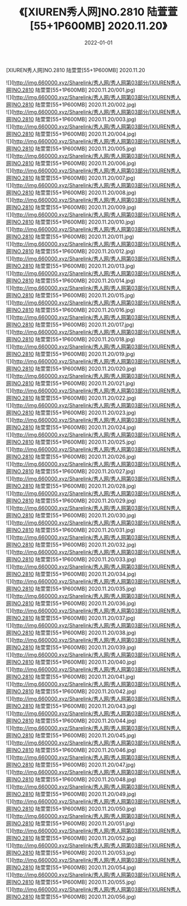 ﻿---
layout: post
title:  《[XIUREN秀人网]NO.2810 陆萱萱[55+1P600MB] 2020.11.20》
date:   2022-01-01
img: http://img.660000.xyz/Sharelink/秀人网/秀人网第03部分/[XIUREN秀人网]NO.2810 陆萱萱[55+1P600MB] 2020.11.20/000.jpg
categories: [美女, 清纯, 唯美]
---

[XIUREN秀人网]NO.2810 陆萱萱[55+1P600MB] 2020.11.20

 ![](http://img.660000.xyz/Sharelink/秀人网/秀人网第03部分/[XIUREN秀人网]NO.2810 陆萱萱[55+1P600MB] 2020.11.20/001.jpg) <br>![](http://img.660000.xyz/Sharelink/秀人网/秀人网第03部分/[XIUREN秀人网]NO.2810 陆萱萱[55+1P600MB] 2020.11.20/002.jpg) <br>![](http://img.660000.xyz/Sharelink/秀人网/秀人网第03部分/[XIUREN秀人网]NO.2810 陆萱萱[55+1P600MB] 2020.11.20/003.jpg) <br>![](http://img.660000.xyz/Sharelink/秀人网/秀人网第03部分/[XIUREN秀人网]NO.2810 陆萱萱[55+1P600MB] 2020.11.20/004.jpg) <br>![](http://img.660000.xyz/Sharelink/秀人网/秀人网第03部分/[XIUREN秀人网]NO.2810 陆萱萱[55+1P600MB] 2020.11.20/005.jpg) <br>![](http://img.660000.xyz/Sharelink/秀人网/秀人网第03部分/[XIUREN秀人网]NO.2810 陆萱萱[55+1P600MB] 2020.11.20/006.jpg) <br>![](http://img.660000.xyz/Sharelink/秀人网/秀人网第03部分/[XIUREN秀人网]NO.2810 陆萱萱[55+1P600MB] 2020.11.20/007.jpg) <br>![](http://img.660000.xyz/Sharelink/秀人网/秀人网第03部分/[XIUREN秀人网]NO.2810 陆萱萱[55+1P600MB] 2020.11.20/008.jpg) <br>![](http://img.660000.xyz/Sharelink/秀人网/秀人网第03部分/[XIUREN秀人网]NO.2810 陆萱萱[55+1P600MB] 2020.11.20/009.jpg) <br>![](http://img.660000.xyz/Sharelink/秀人网/秀人网第03部分/[XIUREN秀人网]NO.2810 陆萱萱[55+1P600MB] 2020.11.20/010.jpg) <br>![](http://img.660000.xyz/Sharelink/秀人网/秀人网第03部分/[XIUREN秀人网]NO.2810 陆萱萱[55+1P600MB] 2020.11.20/011.jpg) <br>![](http://img.660000.xyz/Sharelink/秀人网/秀人网第03部分/[XIUREN秀人网]NO.2810 陆萱萱[55+1P600MB] 2020.11.20/012.jpg) <br>![](http://img.660000.xyz/Sharelink/秀人网/秀人网第03部分/[XIUREN秀人网]NO.2810 陆萱萱[55+1P600MB] 2020.11.20/013.jpg) <br>![](http://img.660000.xyz/Sharelink/秀人网/秀人网第03部分/[XIUREN秀人网]NO.2810 陆萱萱[55+1P600MB] 2020.11.20/014.jpg) <br>![](http://img.660000.xyz/Sharelink/秀人网/秀人网第03部分/[XIUREN秀人网]NO.2810 陆萱萱[55+1P600MB] 2020.11.20/015.jpg) <br>![](http://img.660000.xyz/Sharelink/秀人网/秀人网第03部分/[XIUREN秀人网]NO.2810 陆萱萱[55+1P600MB] 2020.11.20/016.jpg) <br>![](http://img.660000.xyz/Sharelink/秀人网/秀人网第03部分/[XIUREN秀人网]NO.2810 陆萱萱[55+1P600MB] 2020.11.20/017.jpg) <br>![](http://img.660000.xyz/Sharelink/秀人网/秀人网第03部分/[XIUREN秀人网]NO.2810 陆萱萱[55+1P600MB] 2020.11.20/018.jpg) <br>![](http://img.660000.xyz/Sharelink/秀人网/秀人网第03部分/[XIUREN秀人网]NO.2810 陆萱萱[55+1P600MB] 2020.11.20/019.jpg) <br>![](http://img.660000.xyz/Sharelink/秀人网/秀人网第03部分/[XIUREN秀人网]NO.2810 陆萱萱[55+1P600MB] 2020.11.20/020.jpg) <br>![](http://img.660000.xyz/Sharelink/秀人网/秀人网第03部分/[XIUREN秀人网]NO.2810 陆萱萱[55+1P600MB] 2020.11.20/021.jpg) <br>![](http://img.660000.xyz/Sharelink/秀人网/秀人网第03部分/[XIUREN秀人网]NO.2810 陆萱萱[55+1P600MB] 2020.11.20/022.jpg) <br>![](http://img.660000.xyz/Sharelink/秀人网/秀人网第03部分/[XIUREN秀人网]NO.2810 陆萱萱[55+1P600MB] 2020.11.20/023.jpg) <br>![](http://img.660000.xyz/Sharelink/秀人网/秀人网第03部分/[XIUREN秀人网]NO.2810 陆萱萱[55+1P600MB] 2020.11.20/024.jpg) <br>![](http://img.660000.xyz/Sharelink/秀人网/秀人网第03部分/[XIUREN秀人网]NO.2810 陆萱萱[55+1P600MB] 2020.11.20/025.jpg) <br>![](http://img.660000.xyz/Sharelink/秀人网/秀人网第03部分/[XIUREN秀人网]NO.2810 陆萱萱[55+1P600MB] 2020.11.20/026.jpg) <br>![](http://img.660000.xyz/Sharelink/秀人网/秀人网第03部分/[XIUREN秀人网]NO.2810 陆萱萱[55+1P600MB] 2020.11.20/027.jpg) <br>![](http://img.660000.xyz/Sharelink/秀人网/秀人网第03部分/[XIUREN秀人网]NO.2810 陆萱萱[55+1P600MB] 2020.11.20/028.jpg) <br>![](http://img.660000.xyz/Sharelink/秀人网/秀人网第03部分/[XIUREN秀人网]NO.2810 陆萱萱[55+1P600MB] 2020.11.20/029.jpg) <br>![](http://img.660000.xyz/Sharelink/秀人网/秀人网第03部分/[XIUREN秀人网]NO.2810 陆萱萱[55+1P600MB] 2020.11.20/030.jpg) <br>![](http://img.660000.xyz/Sharelink/秀人网/秀人网第03部分/[XIUREN秀人网]NO.2810 陆萱萱[55+1P600MB] 2020.11.20/031.jpg) <br>![](http://img.660000.xyz/Sharelink/秀人网/秀人网第03部分/[XIUREN秀人网]NO.2810 陆萱萱[55+1P600MB] 2020.11.20/032.jpg) <br>![](http://img.660000.xyz/Sharelink/秀人网/秀人网第03部分/[XIUREN秀人网]NO.2810 陆萱萱[55+1P600MB] 2020.11.20/033.jpg) <br>![](http://img.660000.xyz/Sharelink/秀人网/秀人网第03部分/[XIUREN秀人网]NO.2810 陆萱萱[55+1P600MB] 2020.11.20/034.jpg) <br>![](http://img.660000.xyz/Sharelink/秀人网/秀人网第03部分/[XIUREN秀人网]NO.2810 陆萱萱[55+1P600MB] 2020.11.20/035.jpg) <br>![](http://img.660000.xyz/Sharelink/秀人网/秀人网第03部分/[XIUREN秀人网]NO.2810 陆萱萱[55+1P600MB] 2020.11.20/036.jpg) <br>![](http://img.660000.xyz/Sharelink/秀人网/秀人网第03部分/[XIUREN秀人网]NO.2810 陆萱萱[55+1P600MB] 2020.11.20/037.jpg) <br>![](http://img.660000.xyz/Sharelink/秀人网/秀人网第03部分/[XIUREN秀人网]NO.2810 陆萱萱[55+1P600MB] 2020.11.20/038.jpg) <br>![](http://img.660000.xyz/Sharelink/秀人网/秀人网第03部分/[XIUREN秀人网]NO.2810 陆萱萱[55+1P600MB] 2020.11.20/039.jpg) <br>![](http://img.660000.xyz/Sharelink/秀人网/秀人网第03部分/[XIUREN秀人网]NO.2810 陆萱萱[55+1P600MB] 2020.11.20/040.jpg) <br>![](http://img.660000.xyz/Sharelink/秀人网/秀人网第03部分/[XIUREN秀人网]NO.2810 陆萱萱[55+1P600MB] 2020.11.20/041.jpg) <br>![](http://img.660000.xyz/Sharelink/秀人网/秀人网第03部分/[XIUREN秀人网]NO.2810 陆萱萱[55+1P600MB] 2020.11.20/042.jpg) <br>![](http://img.660000.xyz/Sharelink/秀人网/秀人网第03部分/[XIUREN秀人网]NO.2810 陆萱萱[55+1P600MB] 2020.11.20/043.jpg) <br>![](http://img.660000.xyz/Sharelink/秀人网/秀人网第03部分/[XIUREN秀人网]NO.2810 陆萱萱[55+1P600MB] 2020.11.20/044.jpg) <br>![](http://img.660000.xyz/Sharelink/秀人网/秀人网第03部分/[XIUREN秀人网]NO.2810 陆萱萱[55+1P600MB] 2020.11.20/045.jpg) <br>![](http://img.660000.xyz/Sharelink/秀人网/秀人网第03部分/[XIUREN秀人网]NO.2810 陆萱萱[55+1P600MB] 2020.11.20/046.jpg) <br>![](http://img.660000.xyz/Sharelink/秀人网/秀人网第03部分/[XIUREN秀人网]NO.2810 陆萱萱[55+1P600MB] 2020.11.20/047.jpg) <br>![](http://img.660000.xyz/Sharelink/秀人网/秀人网第03部分/[XIUREN秀人网]NO.2810 陆萱萱[55+1P600MB] 2020.11.20/048.jpg) <br>![](http://img.660000.xyz/Sharelink/秀人网/秀人网第03部分/[XIUREN秀人网]NO.2810 陆萱萱[55+1P600MB] 2020.11.20/049.jpg) <br>![](http://img.660000.xyz/Sharelink/秀人网/秀人网第03部分/[XIUREN秀人网]NO.2810 陆萱萱[55+1P600MB] 2020.11.20/050.jpg) <br>![](http://img.660000.xyz/Sharelink/秀人网/秀人网第03部分/[XIUREN秀人网]NO.2810 陆萱萱[55+1P600MB] 2020.11.20/051.jpg) <br>![](http://img.660000.xyz/Sharelink/秀人网/秀人网第03部分/[XIUREN秀人网]NO.2810 陆萱萱[55+1P600MB] 2020.11.20/052.jpg) <br>![](http://img.660000.xyz/Sharelink/秀人网/秀人网第03部分/[XIUREN秀人网]NO.2810 陆萱萱[55+1P600MB] 2020.11.20/053.jpg) <br>![](http://img.660000.xyz/Sharelink/秀人网/秀人网第03部分/[XIUREN秀人网]NO.2810 陆萱萱[55+1P600MB] 2020.11.20/054.jpg) <br>![](http://img.660000.xyz/Sharelink/秀人网/秀人网第03部分/[XIUREN秀人网]NO.2810 陆萱萱[55+1P600MB] 2020.11.20/055.jpg) <br>![](http://img.660000.xyz/Sharelink/秀人网/秀人网第03部分/[XIUREN秀人网]NO.2810 陆萱萱[55+1P600MB] 2020.11.20/056.jpg) <br>